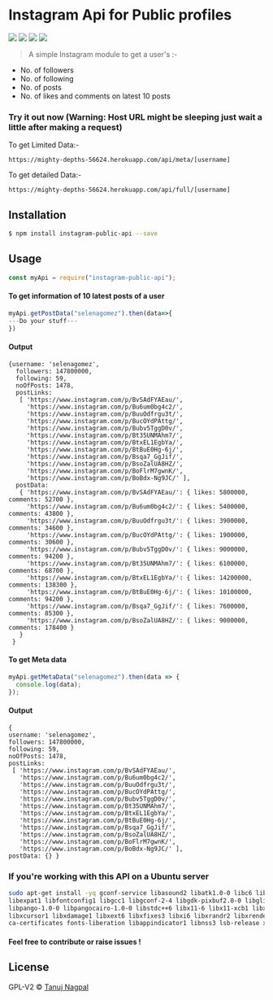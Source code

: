 # Instagram Api for Public profiles

<p align="left">
<img src="https://img.shields.io/npm/v/instagram-public-api.svg">
<img src="https://badges.frapsoft.com/os/v1/open-source.svg?v=102">
<img src="https://img.shields.io/npm/dt/instagram-public-api.svg">
<img src="https://img.shields.io/github/license/tanuj69/instagram-api.svg">
</p>

> A simple Instagram module to get a user's :-

- No. of followers
- No. of following
- No. of posts
- No. of likes and comments on latest 10 posts

### Try it out now (Warning: Host URL might be sleeping just wait a little after making a request)

To get Limited Data:-

```
https://mighty-depths-56624.herokuapp.com/api/meta/[username]
```

To get detailed Data:-

```
https://mighty-depths-56624.herokuapp.com/api/full/[username]
```

## Installation

```sh
$ npm install instagram-public-api --save
```

## Usage

```js
const myApi = require("instagram-public-api");
```

#### To get information of 10 latest posts of a user

```js
myApi.getPostData("selenagomez").then(data=>{
---Do your stuff---
})
```

#### Output

```
{username: 'selenagomez',
  followers: 147800000,
  following: 59,
  noOfPosts: 1478,
  postLinks:
   [ 'https://www.instagram.com/p/BvSAdFYAEau/',
     'https://www.instagram.com/p/Bu6um0bg4c2/',
     'https://www.instagram.com/p/BuuOdfrgu3t/',
     'https://www.instagram.com/p/BucOYdPAttg/',
     'https://www.instagram.com/p/Bubv5TggD0v/',
     'https://www.instagram.com/p/Bt35UNMAhm7/',
     'https://www.instagram.com/p/BtxEL1EgbYa/',
     'https://www.instagram.com/p/BtBuE0Hg-6j/',
     'https://www.instagram.com/p/Bsqa7_GgJif/',
     'https://www.instagram.com/p/BsoZalUA8HZ/',
     'https://www.instagram.com/p/BoFlrM7gwnK/',
     'https://www.instagram.com/p/BoBdx-Ng9JC/' ],
  postData:
   { 'https://www.instagram.com/p/BvSAdFYAEau/': { likes: 5800000, comments: 52700 },
     'https://www.instagram.com/p/Bu6um0bg4c2/': { likes: 5400000, comments: 43800 },
     'https://www.instagram.com/p/BuuOdfrgu3t/': { likes: 3900000, comments: 34600 },
     'https://www.instagram.com/p/BucOYdPAttg/': { likes: 1900000, comments: 30600 },
     'https://www.instagram.com/p/Bubv5TggD0v/': { likes: 9000000, comments: 94200 },
     'https://www.instagram.com/p/Bt35UNMAhm7/': { likes: 6100000, comments: 68700 },
     'https://www.instagram.com/p/BtxEL1EgbYa/': { likes: 14200000, comments: 138300 },
     'https://www.instagram.com/p/BtBuE0Hg-6j/': { likes: 10100000, comments: 94200 },
     'https://www.instagram.com/p/Bsqa7_GgJif/': { likes: 7600000, comments: 85300 },
     'https://www.instagram.com/p/BsoZalUA8HZ/': { likes: 9000000, comments: 178400 }
   }
 }
```

#### To get Meta data

```js
myApi.getMetaData("selenagomez").then(data => {
  console.log(data);
});
```

#### Output

```
{
username: 'selenagomez',
followers: 147800000,
following: 59,
noOfPosts: 1478,
postLinks:
 [ 'https://www.instagram.com/p/BvSAdFYAEau/',
   'https://www.instagram.com/p/Bu6um0bg4c2/',
   'https://www.instagram.com/p/BuuOdfrgu3t/',
   'https://www.instagram.com/p/BucOYdPAttg/',
   'https://www.instagram.com/p/Bubv5TggD0v/',
   'https://www.instagram.com/p/Bt35UNMAhm7/',
   'https://www.instagram.com/p/BtxEL1EgbYa/',
   'https://www.instagram.com/p/BtBuE0Hg-6j/',
   'https://www.instagram.com/p/Bsqa7_GgJif/',
   'https://www.instagram.com/p/BsoZalUA8HZ/',
   'https://www.instagram.com/p/BoFlrM7gwnK/',
   'https://www.instagram.com/p/BoBdx-Ng9JC/' ],
postData: {} }
```

### If you're working with this API on a Ubuntu server

```sh
sudo apt-get install -yq gconf-service libasound2 libatk1.0-0 libc6 libcairo2 libcups2 libdbus-1-3 \
libexpat1 libfontconfig1 libgcc1 libgconf-2-4 libgdk-pixbuf2.0-0 libglib2.0-0 libgtk-3-0 libnspr4 \
libpango-1.0-0 libpangocairo-1.0-0 libstdc++6 libx11-6 libx11-xcb1 libxcb1 libxcomposite1 \
libxcursor1 libxdamage1 libxext6 libxfixes3 libxi6 libxrandr2 libxrender1 libxss1 libxtst6 \
ca-certificates fonts-liberation libappindicator1 libnss3 lsb-release xdg-utils wget
```

#### Feel free to contribute or raise issues !

## License

GPL-V2 © [Tanuj Nagpal](www.github.com/Tanuj69)
